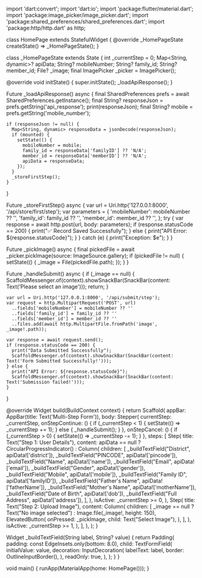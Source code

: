import 'dart:convert';
import 'dart:io';
import 'package:flutter/material.dart';
import 'package:image_picker/image_picker.dart';
import 'package:shared_preferences/shared_preferences.dart';
import 'package:http/http.dart' as http;

class HomePage extends StatefulWidget {
@override
\_HomePageState createState() => \_HomePageState();
}

class \_HomePageState extends State<HomePage> {
int \_currentStep = 0;
Map<String, dynamic>? apiData;
String? mobileNumber;
String? family_id;
String? member_id;
File? \_image;
final ImagePicker \_picker = ImagePicker();

@override
void initState() {
super.initState();
\_loadApiResponse();
}

Future<void> \_loadApiResponse() async {
final SharedPreferences prefs = await SharedPreferences.getInstance();
final String? responseJson = prefs.getString('api_response');
print(responseJson);
final String? mobile = prefs.getString('mobile_number');

    if (responseJson != null) {
      Map<String, dynamic> responseData = jsonDecode(responseJson);
      if (mounted) {
        setState(() {
          mobileNumber = mobile;
          family_id = responseData['familyID'] ?? 'N/A';
          member_id = responseData['memberID'] ?? 'N/A';
          apiData = responseData;
        });
      }
      _storeFirstStep();
    }

}

Future<void> \_storeFirstStep() async {
var url = Uri.http('127.0.0.1:8000', '/api/store/first/step');
var parameters = {
'mobileNumber': mobileNumber ?? '',
'family_id': family_id ?? '',
'member_id': member_id ?? '',
};
try {
var response = await http.post(url, body: parameters);
if (response.statusCode == 200) {
print("✅ Record Saved Successfully");
} else {
print("API Error: ${response.statusCode}");
}
} catch (e) {
print("Exception: $e");
}
}

Future<void> \_pickImage() async {
final pickedFile = await \_picker.pickImage(source: ImageSource.gallery);
if (pickedFile != null) {
setState(() {
\_image = File(pickedFile.path);
});
}
}

Future<void> \_handleSubmit() async {
if (\_image == null) {
ScaffoldMessenger.of(context).showSnackBar(SnackBar(content: Text('Please select an image')));
return;
}

    var url = Uri.http('127.0.0.1:8000', '/api/submit/step');
    var request = http.MultipartRequest('POST', url)
      ..fields['mobileNumber'] = mobileNumber ?? ''
      ..fields['family_id'] = family_id ?? ''
      ..fields['member_id'] = member_id ?? ''
      ..files.add(await http.MultipartFile.fromPath('image', _image!.path));

    var response = await request.send();
    if (response.statusCode == 200) {
      print("Data Submitted Successfully");
      ScaffoldMessenger.of(context).showSnackBar(SnackBar(content: Text('Form Submitted Successfully!')));
    } else {
      print("API Error: ${response.statusCode}");
      ScaffoldMessenger.of(context).showSnackBar(SnackBar(content: Text('Submission failed!')));
    }

}

@override
Widget build(BuildContext context) {
return Scaffold(
appBar: AppBar(title: Text('Multi-Step Form')),
body: Stepper(
currentStep: \_currentStep,
onStepContinue: () {
if (\_currentStep < 1) {
setState(() => \_currentStep += 1);
} else {
\_handleSubmit();
}
},
onStepCancel: () {
if (\_currentStep > 0) {
setState(() => \_currentStep -= 1);
}
},
steps: [
Step(
title: Text("Step 1: User Details"),
content: apiData == null
? CircularProgressIndicator()
: Column(
children: [
\_buildTextField("District", apiData!['district']),
\_buildTextField("PINCODE", apiData!['pincode']),
\_buildTextField("Name", apiData!['name']),
\_buildTextField("Email", apiData!['email']),
\_buildTextField("Gender", apiData!['gender']),
\_buildTextField("Mobile", apiData!['mobile']),
\_buildTextField("Family ID", apiData!['familyID']),
\_buildTextField("Father's Name", apiData!['fatherName']),
\_buildTextField("Mother's Name", apiData!['motherName']),
\_buildTextField("Date of Birth", apiData!['dob']),
\_buildTextField("Full Address", apiData!['address']),
],
),
isActive: \_currentStep >= 0,
),
Step(
title: Text("Step 2: Upload Image"),
content: Column(
children: [
_image == null
? Text("No image selected")
: Image.file(_image!, height: 150),
ElevatedButton(
onPressed: _pickImage,
child: Text("Select Image"),
),
],
),
isActive: \_currentStep >= 1,
),
],
),
);
}

Widget \_buildTextField(String label, String? value) {
return Padding(
padding: const EdgeInsets.only(bottom: 8.0),
child: TextFormField(
initialValue: value,
decoration: InputDecoration(
labelText: label,
border: OutlineInputBorder(),
),
readOnly: true,
),
);
}
}

void main() {
runApp(MaterialApp(home: HomePage()));
}
